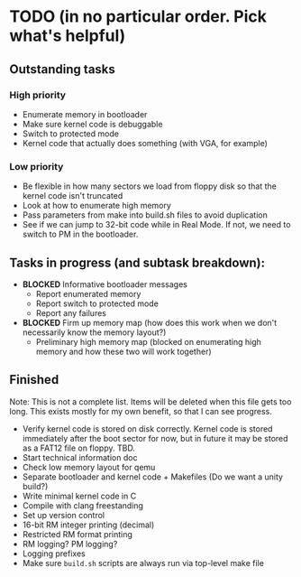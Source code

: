 # TODO (in no particular order. Pick what's helpful)

## Outstanding tasks

### High priority

- Enumerate memory in bootloader
- Make sure kernel code is debuggable
- Switch to protected mode
- Kernel code that actually does something (with VGA, for example)

### Low priority

- Be flexible in how many sectors we load from floppy disk so that the kernel code isn't truncated
- Look at how to enumerate high memory
- Pass parameters from make into build.sh files to avoid duplication
- See if we can jump to 32-bit code while in Real Mode. If not, we need to switch to PM in the bootloader.

## Tasks in progress (and subtask breakdown):

- __BLOCKED__ Informative bootloader messages
  - Report enumerated memory
  - Report switch to protected mode
  - Report any failures
- __BLOCKED__ Firm up memory map (how does this work when we don't necessarily know the memory layout?)
  - Preliminary high memory map (blocked on enumerating high memory and how these two will work together)

## Finished

Note: This is not a complete list. Items will be deleted when this file gets too long.
This exists mostly for my own benefit, so that I can see progress.

- Verify kernel code is stored on disk correctly. Kernel code is stored immediately after the boot sector for now, but in future it may be stored as a FAT12 file on floppy. TBD.
- Start technical information doc
- Check low memory layout for qemu
- Separate bootloader and kernel code + Makefiles (Do we want a unity build?)
- Write minimal kernel code in C
- Compile with clang freestanding
- Set up version control
- 16-bit RM integer printing (decimal)
- Restricted RM format printing
- RM logging? PM logging?
- Logging prefixes
- Make sure `build.sh` scripts are always run via top-level make file
